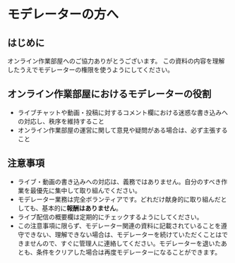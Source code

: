 # モデレーターの方へ

## はじめに
オンライン作業部屋へのご協力ありがとうございます。
この資料の内容を理解したうえでモデレーターの権限を使うようにしてください。

## オンライン作業部屋におけるモデレーターの役割
- ライブチャットや動画・投稿に対するコメント欄における迷惑な書き込みへの対応し、秩序を維持すること
- オンライン作業部屋の運営に関して意見や疑問がある場合は、必ず主張すること


## 注意事項
- ライブ・動画の書き込みへの対応は、義務ではありません。自分のすべき作業を最優先に集中して取り組んでください。
- モデレーター業務は完全ボランティアです。どれだけ献身的に取り組んだとしても、基本的に**報酬はありません**。
- ライブ配信の概要欄は定期的にチェックするようにしてください。
- この注意事項に限らず、モデレーター関連の資料に記載されていることを遵守できない、理解できない場合は、モデレーターを続けていただくことはできませんので、すぐに管理人に連絡してください。モデレーターを退いたあとも、条件をクリアした場合は再度モデレーターになることができます。

